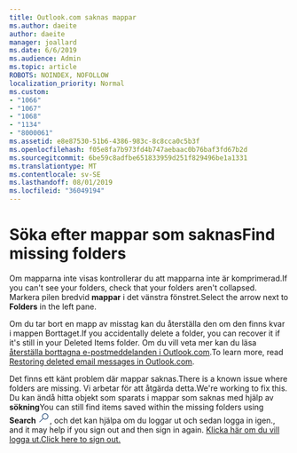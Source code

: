 ```yaml
---
title: Outlook.com saknas mappar
ms.author: daeite
author: daeite
manager: joallard
ms.date: 6/6/2019
ms.audience: Admin
ms.topic: article
ROBOTS: NOINDEX, NOFOLLOW
localization_priority: Normal
ms.custom:
- "1066"
- "1067"
- "1068"
- "1134"
- "8000061"
ms.assetid: e8e87530-51b6-4386-983c-8c8cca0c5b3f
ms.openlocfilehash: f05e8fa7b973fd4b747aebaac0b76baf3fd67b2d
ms.sourcegitcommit: 6be59c8adfbe651833959d251f829496be1a1331
ms.translationtype: MT
ms.contentlocale: sv-SE
ms.lasthandoff: 08/01/2019
ms.locfileid: "36049194"
---
```

# <a name="find-missing-folders"></a><span data-ttu-id="a0c9b-102">Söka efter mappar som saknas</span><span class="sxs-lookup"><span data-stu-id="a0c9b-102">Find missing folders</span></span>

<span data-ttu-id="a0c9b-103">Om mapparna inte visas kontrollerar du att mapparna inte är komprimerad.</span><span class="sxs-lookup"><span data-stu-id="a0c9b-103">If you can't see your folders, check that your folders aren't collapsed.</span></span> <span data-ttu-id="a0c9b-104">Markera pilen bredvid **mappar** i det vänstra fönstret.</span><span class="sxs-lookup"><span data-stu-id="a0c9b-104">Select the arrow next to **Folders** in the left pane.</span></span>
  
<span data-ttu-id="a0c9b-105">Om du tar bort en mapp av misstag kan du återställa den om den finns kvar i mappen Borttaget.</span><span class="sxs-lookup"><span data-stu-id="a0c9b-105">If you accidentally delete a folder, you can recover it if it's still in your Deleted Items folder.</span></span> <span data-ttu-id="a0c9b-106">Om du vill veta mer kan du läsa [återställa borttagna e-postmeddelanden i Outlook.com](https://support.office.com/article/cf06ab1b-ae0b-418c-a4d9-4e895f83ed50?wt.mc_id=Office_Outlook_com_Alchemy).</span><span class="sxs-lookup"><span data-stu-id="a0c9b-106">To learn more, read [Restoring deleted email messages in Outlook.com](https://support.office.com/article/cf06ab1b-ae0b-418c-a4d9-4e895f83ed50?wt.mc_id=Office_Outlook_com_Alchemy).</span></span>
  
<span data-ttu-id="a0c9b-107">Det finns ett känt problem där mappar saknas.</span><span class="sxs-lookup"><span data-stu-id="a0c9b-107">There is a known issue where folders are missing.</span></span> <span data-ttu-id="a0c9b-108">Vi arbetar för att åtgärda detta.</span><span class="sxs-lookup"><span data-stu-id="a0c9b-108">We're working to fix this.</span></span> <span data-ttu-id="a0c9b-109">Du kan ändå hitta objekt som sparats i mappar som saknas med hjälp av **sökning**</span><span class="sxs-lookup"><span data-stu-id="a0c9b-109">You can still find items saved within the missing folders using **Search**</span></span> <img src='data:image/png;base64,iVBORw0KGgoAAAANSUhEUgAAABUAAAAVBAMAAABbObilAAAAKlBMVEX///+WqL7l6u8vUn8iR3azwNDCzNlObJFAYIkDLWNeeZuks8d7ka1thaRtSbf+AAAAS0lEQVQI12MgFjAdmVkKY6csYxK5AGUbAqWsIUzGBiARAmGzCwAJlgQwmyMARiDEEeoxzWEyQZivLAS3l8kQ4RplkDF4hRkWEvQSABbdDSdqA/J0AAAAAElFTkSuQmCC' /><span data-ttu-id="a0c9b-110">, och det kan hjälpa om du loggar ut och sedan logga in igen.</span><span class="sxs-lookup"><span data-stu-id="a0c9b-110">, and it may help if you sign out and then sign in again.</span></span> [<span data-ttu-id="a0c9b-111">Klicka här om du vill logga ut.</span><span class="sxs-lookup"><span data-stu-id="a0c9b-111">Click here to sign out.</span></span>](https://login.live.com/logout.srf)
